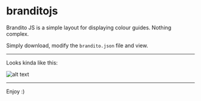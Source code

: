 branditojs
==========

Brandito JS is a simple layout for displaying colour guides. Nothing complex.

Simply download, modify the `brandito.json` file and view.

---

Looks kinda like this:

![alt text](https://github.com/jimhill/branditojs/example.png "Example")

---

Enjoy :)